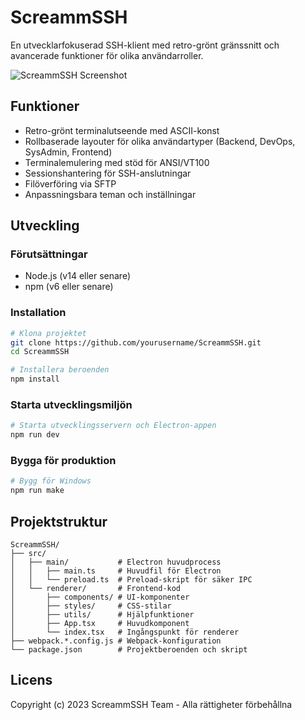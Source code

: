 # ScreammSSH

En utvecklarfokuserad SSH-klient med retro-grönt gränssnitt och avancerade funktioner för olika användarroller.

![ScreammSSH Screenshot](screenshot.png)

## Funktioner

- Retro-grönt terminalutseende med ASCII-konst
- Rollbaserade layouter för olika användartyper (Backend, DevOps, SysAdmin, Frontend)
- Terminalemulering med stöd för ANSI/VT100
- Sessionshantering för SSH-anslutningar
- Filöverföring via SFTP
- Anpassningsbara teman och inställningar

## Utveckling

### Förutsättningar

- Node.js (v14 eller senare)
- npm (v6 eller senare)

### Installation

```bash
# Klona projektet
git clone https://github.com/yourusername/ScreammSSH.git
cd ScreammSSH

# Installera beroenden
npm install
```

### Starta utvecklingsmiljön

```bash
# Starta utvecklingsservern och Electron-appen
npm run dev
```

### Bygga för produktion

```bash
# Bygg för Windows
npm run make
```

## Projektstruktur

```
ScreammSSH/
├── src/
│   ├── main/           # Electron huvudprocess
│   │   ├── main.ts     # Huvudfil för Electron
│   │   └── preload.ts  # Preload-skript för säker IPC
│   └── renderer/       # Frontend-kod
│       ├── components/ # UI-komponenter
│       ├── styles/     # CSS-stilar
│       ├── utils/      # Hjälpfunktioner
│       ├── App.tsx     # Huvudkomponent
│       └── index.tsx   # Ingångspunkt för renderer
├── webpack.*.config.js # Webpack-konfiguration
└── package.json        # Projektberoenden och skript
```

## Licens

Copyright (c) 2023 ScreammSSH Team - Alla rättigheter förbehållna 